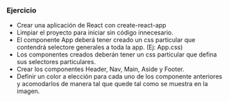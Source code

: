 ### Ejercicio

- Crear una aplicación de React con create-react-app
- Limpiar el proyecto para iniciar sin código innecesario.
- El componente App deberá tener creado un css particular que contendrá selectore generales a toda la app. (Ej: App.css)
- Los componentes creados deberán tener un css particular que defina sus selectores particulares.
- Crear los componentes Header, Nav, Main, Aside y Footer.
- Definir un color a elección para cada uno de los componente anteriores y acomodarlos de manera tal que quede tal como se muestra en la imagen.
